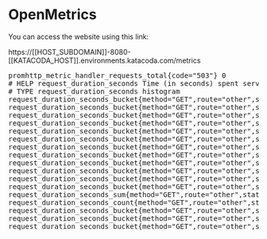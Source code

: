 # OpenMetrics 

You can access the website using this link:

https://[[HOST_SUBDOMAIN]]-8080-[[KATACODA_HOST]].environments.katacoda.com/metrics




<pre class="file">
promhttp_metric_handler_requests_total{code="503"} 0
# HELP request_duration_seconds Time (in seconds) spent serving HTTP requests.
# TYPE request_duration_seconds histogram
request_duration_seconds_bucket{method="GET",route="other",status_code="200",ws="false",le="0.005"} 0
request_duration_seconds_bucket{method="GET",route="other",status_code="200",ws="false",le="0.01"} 1
request_duration_seconds_bucket{method="GET",route="other",status_code="200",ws="false",le="0.025"} 1
request_duration_seconds_bucket{method="GET",route="other",status_code="200",ws="false",le="0.05"} 1
request_duration_seconds_bucket{method="GET",route="other",status_code="200",ws="false",le="0.1"} 1
request_duration_seconds_bucket{method="GET",route="other",status_code="200",ws="false",le="0.25"} 1
request_duration_seconds_bucket{method="GET",route="other",status_code="200",ws="false",le="0.5"} 1
request_duration_seconds_bucket{method="GET",route="other",status_code="200",ws="false",le="1"} 1
request_duration_seconds_bucket{method="GET",route="other",status_code="200",ws="false",le="2.5"} 1
request_duration_seconds_bucket{method="GET",route="other",status_code="200",ws="false",le="5"} 1
request_duration_seconds_bucket{method="GET",route="other",status_code="200",ws="false",le="10"} 1
request_duration_seconds_bucket{method="GET",route="other",status_code="200",ws="false",le="+Inf"} 1
request_duration_seconds_sum{method="GET",route="other",status_code="200",ws="false"} 0.007334103
request_duration_seconds_count{method="GET",route="other",status_code="200",ws="false"} 1
request_duration_seconds_bucket{method="GET",route="other",status_code="204",ws="false",le="0.005"} 129742
request_duration_seconds_bucket{method="GET",route="other",status_code="204",ws="false",le="0.01"} 129986
request_duration_seconds_bucket{method="GET",route="other",status_code="204",ws="false",le="0.025"} 130000
</pre>
